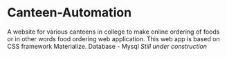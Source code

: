 # Canteen-Automation
A website for various canteens in college to make online ordering of foods or in other words food ordering web application.
This web app is based on CSS framework Materialize.
Database - Mysql
*Still under construction*
